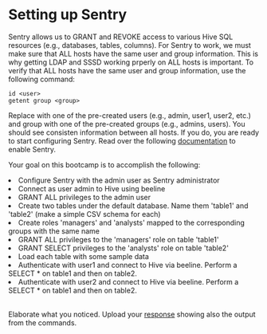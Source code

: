 # Setting up Sentry

Sentry allows us to GRANT and REVOKE access to various Hive SQL resources (e.g., databases, tables, columns). For Sentry to work, we must make sure that ALL hosts have the same user and group information. This is why getting LDAP and SSSD working prperly on ALL hosts is important. To verify that ALL hosts have the same user and group information, use the following command:

```
id <user>
getent group <group>
```

Replace <user> with one of the pre-created users (e.g., admin, user1, user2, etc.) and group with one of the pre-created groups (e.g., admins, users). You should see consisten information between all hosts. If you do, you are ready to start configuring Sentry. Read over the following <a href="xxx">documentation</a> to enable Sentry.

Your goal on this bootcamp is to accomplish the following:

<li>Configure Sentry with the admin user as Sentry administrator</li>
<li>Connect as user admin to Hive using beeline</li>
<li>GRANT ALL privileges to the admin user</li>
<li>Create two tables under the default database. Name them 'table1' and 'table2' (make a simple CSV schema for each)</li>
<li>Create roles 'managers' and 'analysts' mapped to the corresponding groups with the same name</li>
<li>GRANT ALL privileges to the 'managers' role on table 'table1'</li>
<li>GRANT SELECT privileges to the 'analysts' role on table 'table2'</li>
<li>Load each table with some sample data</li>
<li>Authenticate with user1 and connect to Hive via beeline. Perform a SELECT * on table1 and then on table2.</li>
<li>Authenticate with user2 and connect to Hive via beeline. Perform a SELECT * on table1 and then on table2.</li>

<br/>

Elaborate what you noticed. Upload your <a href="config/output.txt">response</a> showing also the output from the commands.
